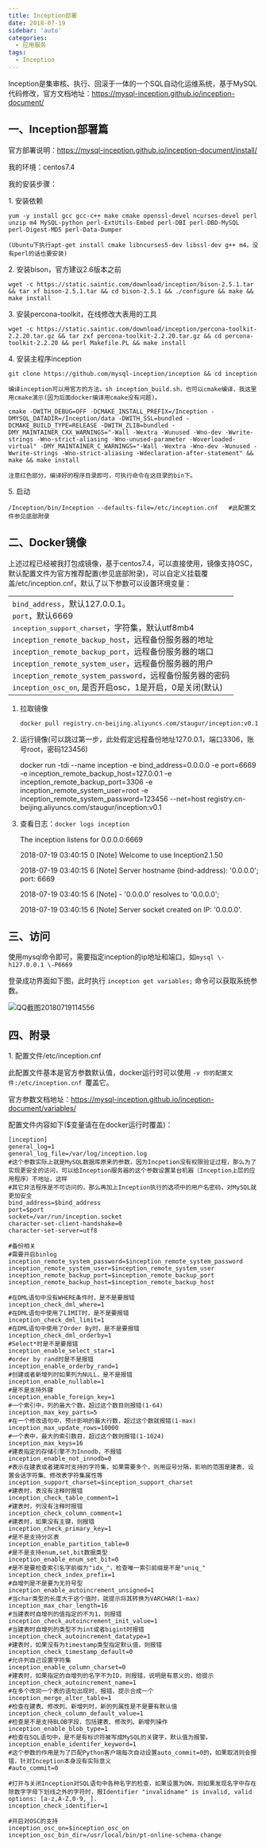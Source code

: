 ```yaml
---
title: Inception部署
date: 2018-07-19
sidebar: 'auto'
categories:
  - 应用服务
tags:
  - Inception
---
```


Inception是集审核、执行、回滚于一体的一个SQL自动化运维系统，基于MySQL代码修改，官方文档地址：<https://mysql-inception.github.io/inception-document/>  

## 一、Inception部署篇

官方部署说明：<https://mysql-inception.github.io/inception-document/install/>

我的环境：centos7.4

我的安装步骤：

1\. 安装依赖

    yum -y install gcc gcc-c++ make cmake openssl-devel ncurses-devel perl unzip m4 MySQL-python perl-ExtUtils-Embed perl-DBI perl-DBD-MySQL perl-Digest-MD5 perl-Data-Dumper

    (Ubuntu下执行apt-get install cmake libncurses5-dev libssl-dev g++ m4，没有perl的话也要安装)

2\. 安装bison，官方建议2.6版本之前

    wget -c https://static.saintic.com/download/inception/bison-2.5.1.tar && tar xf bison-2.5.1.tar && cd bison-2.5.1 && ./configure && make && make install

3\. 安装percona-toolkit，在线修改大表用的工具

    wget -c https://static.saintic.com/download/inception/percona-toolkit-2.2.20.tar.gz && tar zxf percona-toolkit-2.2.20.tar.gz && cd percona-toolkit-2.2.20 && perl Makefile.PL && make install

4\. 安装主程序inception

    git clone https://github.com/mysql-inception/inception && cd inception

    编译inception可以用官方的方法，sh inception_build.sh，也可以cmake编译，我这里用cmake演示(因为后面docker编译用cmake没有问题)。

    cmake -DWITH_DEBUG=OFF -DCMAKE_INSTALL_PREFIX=/Inception -DMYSQL_DATADIR=/Inception/data -DWITH_SSL=bundled -DCMAKE_BUILD_TYPE=RELEASE -DWITH_ZLIB=bundled -DMY_MAINTAINER_CXX_WARNINGS="-Wall -Wextra -Wunused -Wno-dev -Wwrite-strings -Wno-strict-aliasing -Wno-unused-parameter -Woverloaded-virtual" -DMY_MAINTAINER_C_WARNINGS="-Wall -Wextra -Wno-dev -Wunused -Wwrite-strings -Wno-strict-aliasing -Wdeclaration-after-statement" && make && make install

    注意红色部分，编译好的程序目录即可，可执行命令在这目录的bin下。

5\. 启动

    /Inception/bin/Inception --defaults-file=/etc/inception.cnf   #此配置文件参见底部附录

## 二、Docker镜像

上述过程已经被我打包成镜像，基于centos7.4，可以直接使用，镜像支持OSC，默认配置文件为官方推荐配置\(参见底部附录\)，可以自定义挂载覆盖/etc/inception.cnf，默认了以下参数可以设置环境变量：

<table class=""><tbody><tr><td><code>bind_address</code>，默认127.0.0.1。<br><code>port</code>，默认6669<br><code style="font-size: 12.6px;">inception_support_charset</code>，字符集，默认utf8mb4<br><code>inception_remote_backup_host</code>，远程备份服务器的地址<br><code>inception_remote_backup_port</code>，远程备份服务器的端口<br><code>inception_remote_system_user</code>，远程备份服务器的用户<br><code>inception_remote_system_password</code>，远程备份服务器的密码<br><code>inception_osc_on</code>, 是否开启osc，1是开启，0是关闭(默认)</td></tr></tbody></table>

1. 拉取镜像  

    `docker pull registry.cn-beijing.aliyuncs.com/staugur/inception:v0.1`  

2. 运行镜像\(可以跳过第一步，此处假定远程备份地址127.0.0.1，端口3306，账号root，密码123456\)

    docker run -tdi --name inception -e bind_address=0.0.0.0 -e port=6669 -e inception_remote_backup_host=127.0.0.1 -e inception_remote_backup_port=3306 -e inception_remote_system_user=root -e inception_remote_system_password=123456 --net=host registry.cn-beijing.aliyuncs.com/staugur/inception:v0.1

3. 查看日志：`docker logs inception`

    The inception listens for 0.0.0.0:6669

    2018-07-19 03:40:15 0 [Note] Welcome to use Inception2.1.50

    2018-07-19 03:40:15 6 [Note] Server hostname (bind-address): '0.0.0.0'; port: 6669

    2018-07-19 03:40:15 6 [Note]   - '0.0.0.0' resolves to '0.0.0.0';

    2018-07-19 03:40:15 6 [Note] Server socket created on IP: '0.0.0.0'. 

## 三、访问

使用mysql命令即可，需要指定inception的ip地址和端口，如`mysql \-h127.0.0.1 \-P6669`  

登录成功界面如下图，此时执行 `inception get variables;` 命令可以获取系统参数。

![QQ截图20180719114556](https://static.saintic.com/EauDouce/blog/201807191146533596.png)
  

## 四、附录

1\. 配置文件/etc/inception.cnf

此配置文件基本是官方参数默认值，docker运行时可以使用 `-v 你的配置文件:/etc/inception.cnf `覆盖它。

官方参数文档地址：<https://mysql-inception.github.io/inception-document/variables/>

配置文件内容如下\(\$变量请在在docker运行时覆盖\)：

```
[inception]
general_log=1
general_log_file=/var/log/inception.log
#这个参数实际上就是MySQL数据库原来的参数，因为Incpetion没有权限验证过程，那么为了实现更安全的访问，可以给Inception服务器的这个参数设置某台机器（Inception上层的应用程序）不地址，这样
#其它非法程序是不可访问的，那么再加上Inception执行的选项中的用户名密码，对MySQL就更加安全
bind_address=$bind_address
port=$port
socket=/var/run/inception.socket
character-set-client-handshake=0
character-set-server=utf8

#备份相关
#需要开启binlog
inception_remote_system_password=$inception_remote_system_password
inception_remote_system_user=$inception_remote_system_user
inception_remote_backup_port=$inception_remote_backup_port
inception_remote_backup_host=$inception_remote_backup_host

#在DML语句中没有WHERE条件时，是不是要报错
inception_check_dml_where=1
#在DML语句中使用了LIMIT时，是不是要报错
inception_check_dml_limit=1
#在DML语句中使用了Order By时，是不是要报错
inception_check_dml_orderby=1
#Select*时是不是要报错
inception_enable_select_star=1
#order by rand时是不是报错
inception_enable_orderby_rand=1
#创建或者新增列时如果列为NULL，是不是报错
inception_enable_nullable=1
#是不是支持外键
inception_enable_foreign_key=1
#一个索引中，列的最大个数，超过这个数目则报错(1-64)
inception_max_key_parts=5
#在一个修改语句中，预计影响的最大行数，超过这个数就报错(1-max)
inception_max_update_rows=10000
#一个表中，最大的索引数目，超过这个数则报错(1-1024)
inception_max_keys=16
#建表指定的存储引擎不为Innodb，不报错
inception_enable_not_innodb=0
#表示在建表或者建库时支持的字符集，如果需要多个，则用逗号分隔，影响的范围是建表、设置会话字符集、修改表字符集属性等
inception_support_charset=$inception_support_charset
#建表时，表没有注释时报错
inception_check_table_comment=1
#建表时，列没有注释时报错
inception_check_column_comment=1
#建表时，如果没有主键，则报错
inception_check_primary_key=1
#是不是支持分区表
inception_enable_partition_table=0
#是不是支持enum,set,bit数据类型
inception_enable_enum_set_bit=0
#是不是要检查索引名字前缀为"idx_"，检查唯一索引前缀是不是"uniq_"
inception_check_index_prefix=1
#自增列是不是要为无符号型
inception_enable_autoincrement_unsigned=1
#当char类型的长度大于这个值时，就提示将其转换为VARCHAR(1-max)
inception_max_char_length=16
#当建表时自增列的值指定的不为1，则报错
inception_check_autoincrement_init_value=1
#当建表时自增列的类型不为int或者bigint时报错
inception_check_autoincrement_datatype=1
#建表时，如果没有为timestamp类型指定默认值，则报错
inception_check_timestamp_default=0
#允许列自己设置字符集
inception_enable_column_charset=0
#建表时，如果指定的自增列的名字不为ID，则报错，说明是有意义的，给提示
inception_check_autoincrement_name=1
#在多个改同一个表的语句出现时，报错，提示合成一个
inception_merge_alter_table=1
#检查在建表、修改列、新增列时，新的列属性是不是要有默认值
inception_check_column_default_value=1
#检查是不是支持BLOB字段，包括建表、修改列、新增列操作
inception_enable_blob_type=1
#检查在SQL语句中，是不是有标识符被写成MySQL的关键字，默认值为报警。
inception_enable_identifer_keyword=1
#这个参数的作用是为了匹配Python客户端每次自动设置auto_commit=0的，如果取消则会报错，针对Inception本身没有实际意义
#auto_commit=0

#打开与关闭Inception对SQL语句中各种名字的检查，如果设置为ON，则如果发现名字中存在除数字字母下划线之外的字符时，报Identifier "invalidname" is invalid, valid options: [a-z,A-Z,0-9,_].
inception_check_identifier=1

#开启对OSC的支持
inception_osc_on=$inception_osc_on
inception_osc_bin_dir=/usr/local/bin/pt-online-schema-change
```
